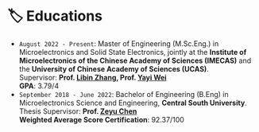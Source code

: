 # 🏷️ Educations

- `August 2022 - Present`: Master of Engineering (M.Sc.Eng.) in Microelectronics and Solid State Electronics, jointly at the **Institute of Microelectronics of the Chinese Academy of Sciences (IMECAS)** and the **University of Chinese Academy of Sciences (UCAS)**. <br>
    Supervisor: **Prof. [Libin Zhang](https://www.researchgate.net/profile/Libin-Zhang), Prof. [Yayi Wei](https://www.researchgate.net/profile/Yayi-Wei)**<br>
    **GPA**: 3.79/4
- `September 2018 - June 2022`: Bachelor of Engineering (B.Eng) in Microelectronics Science and Engineering, **Central South University**. <br>
    Thesis Supervisor: **Prof. [Zeyu Chen](https://www.researchgate.net/profile/Zeyu-Chen-17)**<br>
    **Weighted Average Score Certification**: 92.37/100
